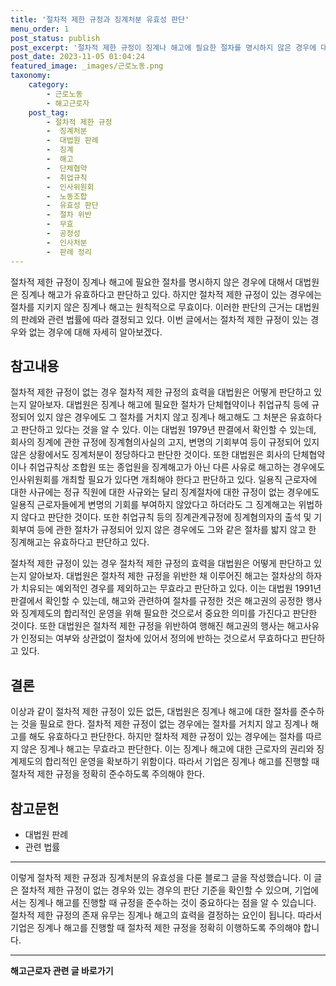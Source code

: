 ```yaml
---
title: '절차적 제한 규정과 징계처분 유효성 판단'
menu_order: 1
post_status: publish
post_excerpt: '절차적 제한 규정이 징계나 해고에 필요한 절차를 명시하지 않은 경우에 대해서 대법원은 징계나 해고가 유효하다고 판단하고 있다. 하지만 절차적 제한 규정이 있는 경우에는 절차를 지키지 않은 징계나 해고는 원칙적으로 무효이다. 이러한 판단의 근거는 대법원의 판례와 관련 법률에 따라 결정되고 있다. 이번 글에서는 절차적 제한 규정이 있는 경우와 없는 경우에 대해 자세히 알아보겠다.'
post_date: 2023-11-05 01:04:24
featured_image: _images/근로노동.png
taxonomy:
    category:
        - 근로노동
        - 해고근로자
    post_tag:
        - 절차적 제한 규정
        -  징계처분
        -  대법원 판례
        -  징계
        -  해고
        -  단체협약
        -  취업규칙
        -  인사위원회
        -  노동조합
        -  유효성 판단
        -  절차 위반
        -  무효
        -  공정성
        -  인사처분
        -  판례 정리
---
```




절차적 제한 규정이 징계나 해고에 필요한 절차를 명시하지 않은 경우에 대해서 대법원은 징계나 해고가 유효하다고 판단하고 있다. 하지만 절차적 제한 규정이 있는 경우에는 절차를 지키지 않은 징계나 해고는 원칙적으로 무효이다. 이러한 판단의 근거는 대법원의 판례와 관련 법률에 따라 결정되고 있다. 이번 글에서는 절차적 제한 규정이 있는 경우와 없는 경우에 대해 자세히 알아보겠다.

## 참고내용

절차적 제한 규정이 없는 경우 절차적 제한 규정의 효력을 대법원은 어떻게 판단하고 있는지 알아보자. 대법원은 징계나 해고에 필요한 절차가 단체협약이나 취업규칙 등에 규정되어 있지 않은 경우에도 그 절차를 거치지 않고 징계나 해고해도 그 처분은 유효하다고 판단하고 있다는 것을 알 수 있다. 이는 대법원 1979년 판결에서 확인할 수 있는데, 회사의 징계에 관한 규정에 징계혐의사실의 고지, 변명의 기회부여 등이 규정되어 있지 않은 상황에서도 징계처분이 정당하다고 판단한 것이다. 또한 대법원은 회사의 단체협약이나 취업규칙상 조합원 또는 종업원을 징계해고가 아닌 다른 사유로 해고하는 경우에도 인사위원회를 개최할 필요가 있다면 개최해야 한다고 판단하고 있다. 일용직 근로자에 대한 사규에는 정규 직원에 대한 사규와는 달리 징계절차에 대한 규정이 없는 경우에도 일용직 근로자들에게 변명의 기회를 부여하지 않았다고 하더라도 그 징계해고는 위법하지 않다고 판단한 것이다. 또한 취업규칙 등의 징계관계규정에 징계혐의자의 출석 및 기회부여 등에 관한 절차가 규정되어 있지 않은 경우에도 그와 같은 절차를 밟지 않고 한 징계해고는 유효하다고 판단하고 있다.

절차적 제한 규정이 있는 경우 절차적 제한 규정의 효력을 대법원은 어떻게 판단하고 있는지 알아보자. 대법원은 절차적 제한 규정을 위반한 채 이루어진 해고는 절차상의 하자가 치유되는 예외적인 경우를 제외하고는 무효라고 판단하고 있다. 이는 대법원 1991년 판결에서 확인할 수 있는데, 해고와 관련하여 절차를 규정한 것은 해고권의 공정한 행사와 징계제도의 합리적인 운영을 위해 필요한 것으로서 중요한 의미를 가진다고 판단한 것이다. 또한 대법원은 절차적 제한 규정을 위반하여 행해진 해고권의 행사는 해고사유가 인정되는 여부와 상관없이 절차에 있어서 정의에 반하는 것으로서 무효하다고 판단하고 있다.

## 결론

이상과 같이 절차적 제한 규정이 있든 없든, 대법원은 징계나 해고에 대한 절차를 준수하는 것을 필요로 한다. 절차적 제한 규정이 없는 경우에는 절차를 거치지 않고 징계나 해고를 해도 유효하다고 판단한다. 하지만 절차적 제한 규정이 있는 경우에는 절차를 따르지 않은 징계나 해고는 무효라고 판단한다. 이는 징계나 해고에 대한 근로자의 권리와 징계제도의 합리적인 운영을 확보하기 위함이다. 따라서 기업은 징계나 해고를 진행할 때 절차적 제한 규정을 정확히 준수하도록 주의해야 한다.

## 참고문헌

- 대법원 판례
- 관련 법률

------
이렇게 절차적 제한 규정과 징계처분의 유효성을 다룬 블로그 글을 작성했습니다. 이 글은 절차적 제한 규정이 없는 경우와 있는 경우의 판단 기준을 확인할 수 있으며, 기업에서는 징계나 해고를 진행할 때 규정을 준수하는 것이 중요하다는 점을 알 수 있습니다. 절차적 제한 규정의 존재 유무는 징계나 해고의 효력을 결정하는 요인이 됩니다. 따라서 기업은 징계나 해고를 진행할 때 절차적 제한 규정을 정확히 이행하도록 주의해야 합니다.
<!-- wp:separator -->
<hr class="wp-block-separator has-alpha-channel-opacity"/>
<!-- /wp:separator -->

<!-- wp:group {"backgroundColor":"base","layout":{"type":"constrained"}} -->
<div class="wp-block-group has-base-background-color has-background"><!-- wp:paragraph {"align":"center","fontSize":"medium"} -->
<p class="has-text-align-center has-large-font-size"><strong>해고근로자 관련 글 바로가기</strong></p>
<!-- /wp:paragraph -->


<!-- wp:latest-posts
{"categories":[{"id":12660,"count":19,"description":"","link":"https://uknowlaw.com/category/%ed%95%b4%ea%b3%a0%ea%b7%bc%eb%a1%9c%ec%9e%90/","name":"해고근로자","slug":"해고근로자","taxonomy":"category","parent":0,"meta":[],"_links":{"self":[{"href":"https://uknowlaw.com/wp-json/wp/v2/categories/12660"}],"collection":[{"href":"https://uknowlaw.com/wp-json/wp/v2/categories"}],"about":[{"href":"https://uknowlaw.com/wp-json/wp/v2/taxonomies/category"}],"wp:post_type":[{"href":"https://uknowlaw.com/wp-json/wp/v2/posts?categories=12660"}],"curies":[{"name":"wp","href":"https://api.w.org/{rel}","templated":true}]}}],"postsToShow":100,"excerptLength":28,"postLayout":"grid","columns":2,"featuredImageAlign":"left","featuredImageSizeSlug":"large","fontSize":"small"} /--></div>
<!-- /wp:group -->
